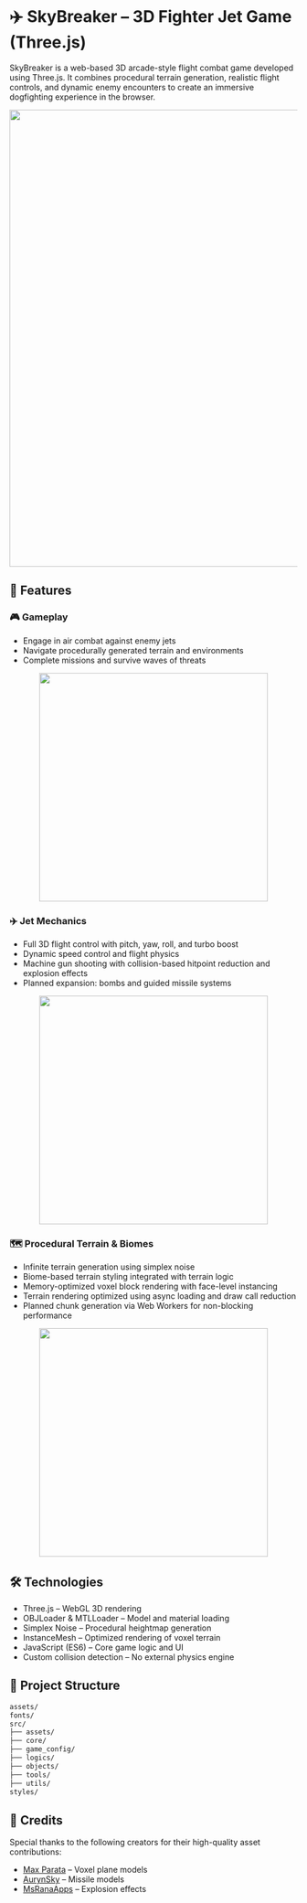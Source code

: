 # ✈️ SkyBreaker – 3D Fighter Jet Game (Three.js)

SkyBreaker is a web-based 3D arcade-style flight combat game developed using Three.js. It combines procedural terrain generation, realistic flight controls, and dynamic enemy encounters to create an immersive dogfighting experience in the browser.

<p align="center">
  <img src="https://github.com/user-attachments/assets/08c0de26-1a27-4151-91ad-d63955c79566" width="800"/>
</p>

## 🧩 Features

### 🎮 Gameplay

- Engage in air combat against enemy jets  
- Navigate procedurally generated terrain and environments  
- Complete missions and survive waves of threats  

<p align="center">
  <img src="https://github.com/user-attachments/assets/8d3d1839-b417-4cf9-b8f0-0cc7b331d7f8" width="400"/>
</p>

### ✈️ Jet Mechanics

- Full 3D flight control with pitch, yaw, roll, and turbo boost  
- Dynamic speed control and flight physics  
- Machine gun shooting with collision-based hitpoint reduction and explosion effects  
- Planned expansion: bombs and guided missile systems  

<p align="center">
  <img src="https://github.com/user-attachments/assets/fc178e5c-bea7-432b-8465-f10de03ad475" width="400"/>
</p>

### 🗺️ Procedural Terrain & Biomes

- Infinite terrain generation using simplex noise  
- Biome-based terrain styling integrated with terrain logic  
- Memory-optimized voxel block rendering with face-level instancing  
- Terrain rendering optimized using async loading and draw call reduction  
- Planned chunk generation via Web Workers for non-blocking performance  

<p align="center">
  <img src="https://github.com/user-attachments/assets/510290fe-f41b-4542-872e-cfc5f20ee5fd" width="400"/>
</p>

## 🛠️ Technologies

- Three.js – WebGL 3D rendering  
- OBJLoader & MTLLoader – Model and material loading  
- Simplex Noise – Procedural heightmap generation  
- InstanceMesh – Optimized rendering of voxel terrain  
- JavaScript (ES6) – Core game logic and UI  
- Custom collision detection – No external physics engine  

## 📁 Project Structure

```bash
assets/
fonts/
src/
├── assets/
├── core/
├── game_config/
├── logics/
├── objects/
├── tools/
├── utils/
styles/
```

## 🙏 Credits

Special thanks to the following creators for their high-quality asset contributions:

- [Max Parata](https://maxparata.itch.io/voxel-plane) – Voxel plane models
- [AurynSky](https://aurynsky.itch.io/rockets-bombs-and-missiles-pack-3d-assets) – Missile models
- [MsRanaApps](https://msrana.itch.io/explosion-pack-2in1) – Explosion effects
